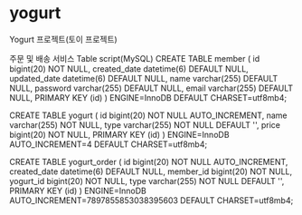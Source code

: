 # yogurt
Yogurt 프로젝트(토이 프로젝트)

주문 및 배송 서비스
Table script(MySQL)
CREATE TABLE member ( id bigint(20) NOT NULL, created_date datetime(6) DEFAULT NULL, updated_date datetime(6) DEFAULT NULL, name varchar(255) DEFAULT NULL, password varchar(255) DEFAULT NULL, email varchar(255) DEFAULT NULL, PRIMARY KEY (id) ) ENGINE=InnoDB DEFAULT CHARSET=utf8mb4;

CREATE TABLE yogurt ( id bigint(20) NOT NULL AUTO_INCREMENT, name varchar(255) NOT NULL, type varchar(255) NOT NULL DEFAULT '', price bigint(20) NOT NULL, PRIMARY KEY (id) ) ENGINE=InnoDB AUTO_INCREMENT=4 DEFAULT CHARSET=utf8mb4;

CREATE TABLE yogurt_order ( id bigint(20) NOT NULL AUTO_INCREMENT, created_date datetime(6) DEFAULT NULL, member_id bigint(20) NOT NULL, yogurt_id bigint(20) NOT NULL, type varchar(255) NOT NULL DEFAULT '', PRIMARY KEY (id) ) ENGINE=InnoDB AUTO_INCREMENT=7897855853038395603 DEFAULT CHARSET=utf8mb4;
